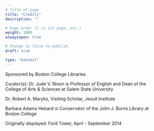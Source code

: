 ```yaml
---
# Title of page
title: "Credits"
description: ""

# Page order (1 is 1st page, etc.)
weight: 1000
alwaysopen: true

# Change to false to publish.
draft: true

type: "exhibit"
---
```


Sponsored by Boston College Libraries

Curator(s): Dr. Jude V. Nixon is Professor of English and Dean of the College of Arts & Sciences at Salem State University

Dr. Robert A. Maryks, Visiting Scholar, Jesuit Institute

Barbara Adams Hebard is Conservator of the John J. Burns Library at Boston College

Originally displayed: Ford Tower, April - September 2014